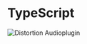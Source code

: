 # TypeScript
 

<img class="fit-picture"
     src="https://audiopluginshop.com/wp-content/uploads/2020/10/ProjectManager.png"
     alt="Distortion Audioplugin">
     
